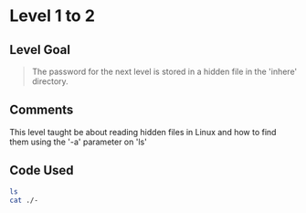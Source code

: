 # Level 1 to 2

## Level Goal
> The password for the next level is stored in a hidden file in the 'inhere' directory.

## Comments
This level taught be about reading hidden files in Linux and how to find them using the '-a' parameter on 'ls'

Code Used
------
```bash
ls
cat ./-
```
